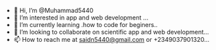 - 👋 Hi, I’m @Muhammad5440
- 👀 I’m interested in app and web development ...
- 🌱 I’m currently learning .how to code for beginers..
- 💞️ I’m looking to collaborate on scientific app and web development...
- 📫 How to reach me at saidn5440@gmail.com or +2349037901320...

<!---
Muhammad5440/Muhammad5440 is a ✨ special ✨ repository because its `README.md` (this file) appears on your GitHub profile.
You can click the Preview link to take a look at your changes.
--->
